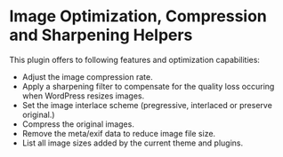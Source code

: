 # Image Optimization, Compression and Sharpening Helpers
This plugin offers to following features and optimization capabilities:
- Adjust the image compression rate.
- Apply a sharpening filter to compensate for the quality loss occuring when WordPress resizes images.
- Set the image interlace scheme (pregressive, interlaced or preserve original.)
- Compress the original images.
- Remove the meta/exif data to reduce image file size.
- List all image sizes added by the current theme and plugins.

